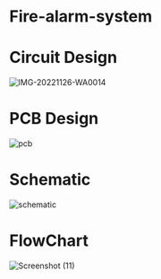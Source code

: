 # Fire-alarm-system
# Circuit Design
![IMG-20221126-WA0014](https://github.com/Suryanshj/Fire-alarm-system/assets/86001617/1cb793c2-340f-4638-b613-973b7d042b1b)
# PCB Design
![pcb](https://github.com/Suryanshj/Fire-alarm-system/assets/86001617/6087af58-b03a-4cb3-8929-75a4b87e898d)
# Schematic
![schematic](https://github.com/Suryanshj/Fire-alarm-system/assets/86001617/fe5d7432-64a5-4f5a-b0bc-1d6477696869)
# FlowChart
![Screenshot (11)](https://github.com/Suryanshj/Fire-alarm-system/assets/86001617/e431303d-e1d7-4ea9-a4ef-125f304462db)
